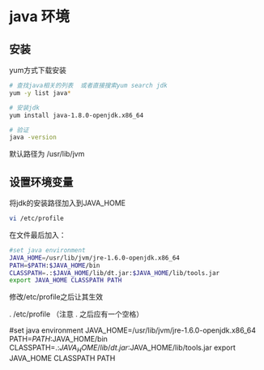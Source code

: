 # java 环境

## 安装
yum方式下载安装

```bash
# 查找java相关的列表  或者直接搜索yum search jdk
yum -y list java*

# 安装jdk
yum install java-1.8.0-openjdk.x86_64

# 验证
java -version
```

默认路径为 /usr/lib/jvm

## 设置环境变量
将jdk的安装路径加入到JAVA_HOME

```bash
vi /etc/profile
```
在文件最后加入：
```bash
#set java environment
JAVA_HOME=/usr/lib/jvm/jre-1.6.0-openjdk.x86_64
PATH=$PATH:$JAVA_HOME/bin
CLASSPATH=.:$JAVA_HOME/lib/dt.jar:$JAVA_HOME/lib/tools.jar
export JAVA_HOME CLASSPATH PATH
```
修改/etc/profile之后让其生效

. /etc/profile （注意 . 之后应有一个空格）







#set java environment
JAVA_HOME=/usr/lib/jvm/jre-1.6.0-openjdk.x86_64
PATH=$PATH:$JAVA_HOME/bin
CLASSPATH=.:$JAVA_HOME/lib/dt.jar:$JAVA_HOME/lib/tools.jar
export JAVA_HOME CLASSPATH PATH
